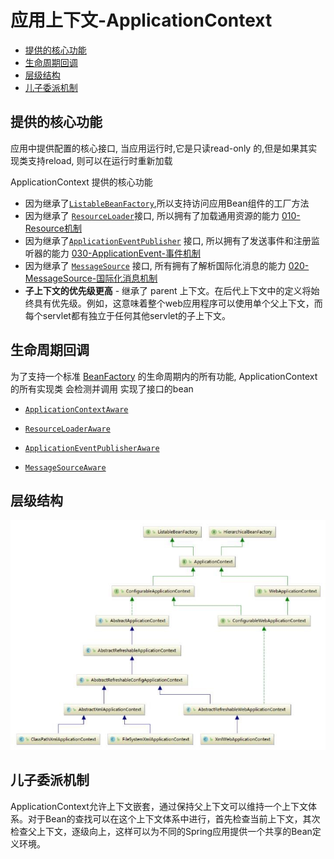 # 应用上下文-ApplicationContext

- [提供的核心功能](#提供的核心功能)
- [生命周期回调](#生命周期回调)
- [层级结构](#层级结构)
- [儿子委派机制](#儿子委派机制)

## 提供的核心功能

应用中提供配置的核心接口, 当应用运行时,它是只读read-only 的,但是如果其实现类支持reload, 则可以在运行时重新加载

ApplicationContext 提供的核心功能

- 因为继承了[`ListableBeanFactory`](https://docs.spring.io/spring/docs/current/javadoc-api/org/springframework/beans/factory/ListableBeanFactory.html),所以支持访问应用Bean组件的工厂方法
- 因为继承了 [`ResourceLoader`](https://docs.spring.io/spring/docs/current/javadoc-api/org/springframework/core/io/ResourceLoader.html)接口, 所以拥有了加载通用资源的能力  [010-Resource机制](../090-Spring机制/010-Resource机制) 
- 因为继承了[`ApplicationEventPublisher`](https://docs.spring.io/spring/docs/current/javadoc-api/org/springframework/context/ApplicationEventPublisher.html)  接口, 所以拥有了发送事件和注册监听器的能力  [030-ApplicationEvent-事件机制](../090-Spring机制/030-ApplicationEvent-事件机制) 
- 因为继承了 [`MessageSource`](https://docs.spring.io/spring/docs/current/javadoc-api/org/springframework/context/MessageSource.html) 接口, 所有拥有了解析国际化消息的能力  [020-MessageSource-国际化消息机制](../090-Spring机制/020-MessageSource-国际化消息机制) 
- **子上下文的优先级更高** - 继承了 parent 上下文。在后代上下文中的定义将始终具有优先级。例如，这意味着整个web应用程序可以使用单个父上下文，而每个servlet都有独立于任何其他servlet的子上下文。

## 生命周期回调

为了支持一个标准 [BeanFactory](010-BeanFactory.md) 的生命周期内的所有功能, ApplicationContext 的所有实现类 会检测并调用 实现了接口的bean

-  [`ApplicationContextAware`](https://docs.spring.io/spring/docs/current/javadoc-api/org/springframework/context/ApplicationContextAware.html) 

- [`ResourceLoaderAware`](https://docs.spring.io/spring/docs/current/javadoc-api/org/springframework/context/ResourceLoaderAware.html)
- [`ApplicationEventPublisherAware`](https://docs.spring.io/spring/docs/current/javadoc-api/org/springframework/context/ApplicationEventPublisherAware.html) 
- [`MessageSourceAware`](https://docs.spring.io/spring/docs/current/javadoc-api/org/springframework/context/MessageSourceAware.html) 

## 层级结构

![image-20200917215957012](../../../assets/image-20200917215957012.png)

## 儿子委派机制

ApplicationContext允许上下文嵌套，通过保持父上下文可以维持一个上下文体系。对于Bean的查找可以在这个上下文体系中进行，首先检查当前上下文，其次检查父上下文，逐级向上，这样可以为不同的Spring应用提供一个共享的Bean定义环境。




